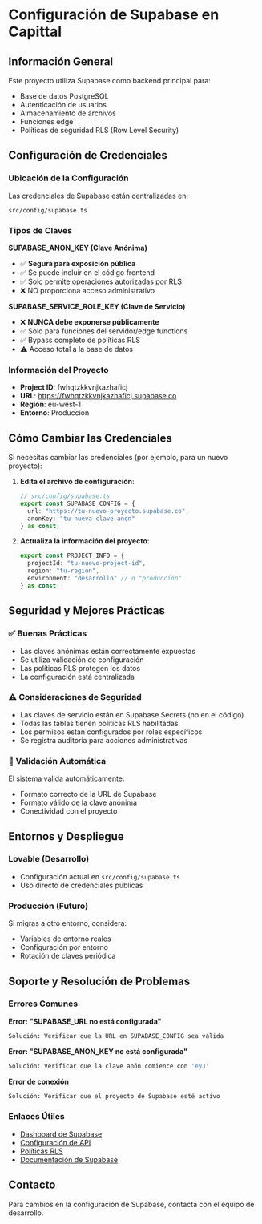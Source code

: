 
# Configuración de Supabase en Capittal

## Información General

Este proyecto utiliza Supabase como backend principal para:
- Base de datos PostgreSQL
- Autenticación de usuarios
- Almacenamiento de archivos
- Funciones edge
- Políticas de seguridad RLS (Row Level Security)

## Configuración de Credenciales

### Ubicación de la Configuración

Las credenciales de Supabase están centralizadas en:
```
src/config/supabase.ts
```

### Tipos de Claves

**SUPABASE_ANON_KEY (Clave Anónima)**
- ✅ **Segura para exposición pública**
- ✅ Se puede incluir en el código frontend
- ✅ Solo permite operaciones autorizadas por RLS
- ❌ NO proporciona acceso administrativo

**SUPABASE_SERVICE_ROLE_KEY (Clave de Servicio)**
- ❌ **NUNCA debe exponerse públicamente**
- ✅ Solo para funciones del servidor/edge functions
- ✅ Bypass completo de políticas RLS
- ⚠️ Acceso total a la base de datos

### Información del Proyecto

- **Project ID**: fwhqtzkkvnjkazhaficj
- **URL**: https://fwhqtzkkvnjkazhaficj.supabase.co
- **Región**: eu-west-1
- **Entorno**: Producción

## Cómo Cambiar las Credenciales

Si necesitas cambiar las credenciales (por ejemplo, para un nuevo proyecto):

1. **Edita el archivo de configuración**:
   ```typescript
   // src/config/supabase.ts
   export const SUPABASE_CONFIG = {
     url: "https://tu-nuevo-proyecto.supabase.co",
     anonKey: "tu-nueva-clave-anon"
   } as const;
   ```

2. **Actualiza la información del proyecto**:
   ```typescript
   export const PROJECT_INFO = {
     projectId: "tu-nuevo-project-id",
     region: "tu-region",
     environment: "desarrollo" // o "producción"
   } as const;
   ```

## Seguridad y Mejores Prácticas

### ✅ Buenas Prácticas

- Las claves anónimas están correctamente expuestas
- Se utiliza validación de configuración
- Las políticas RLS protegen los datos
- La configuración está centralizada

### ⚠️ Consideraciones de Seguridad

- Las claves de servicio están en Supabase Secrets (no en el código)
- Todas las tablas tienen políticas RLS habilitadas
- Los permisos están configurados por roles específicos
- Se registra auditoría para acciones administrativas

### 🔧 Validación Automática

El sistema valida automáticamente:
- Formato correcto de la URL de Supabase
- Formato válido de la clave anónima
- Conectividad con el proyecto

## Entornos y Despliegue

### Lovable (Desarrollo)
- Configuración actual en `src/config/supabase.ts`
- Uso directo de credenciales públicas

### Producción (Futuro)
Si migras a otro entorno, considera:
- Variables de entorno reales
- Configuración por entorno
- Rotación de claves periódica

## Soporte y Resolución de Problemas

### Errores Comunes

**Error: "SUPABASE_URL no está configurada"**
```bash
Solución: Verificar que la URL en SUPABASE_CONFIG sea válida
```

**Error: "SUPABASE_ANON_KEY no está configurada"**
```bash
Solución: Verificar que la clave anón comience con 'eyJ'
```

**Error de conexión**
```bash
Solución: Verificar que el proyecto de Supabase esté activo
```

### Enlaces Útiles

- [Dashboard de Supabase](https://supabase.com/dashboard/project/fwhqtzkkvnjkazhaficj)
- [Configuración de API](https://supabase.com/dashboard/project/fwhqtzkkvnjkazhaficj/settings/api)
- [Políticas RLS](https://supabase.com/dashboard/project/fwhqtzkkvnjkazhaficj/auth/policies)
- [Documentación de Supabase](https://supabase.com/docs)

## Contacto

Para cambios en la configuración de Supabase, contacta con el equipo de desarrollo.
